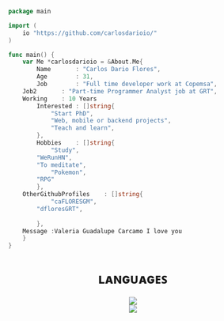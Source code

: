 ```go
package main

import (
    io "https://github.com/carlosdarioio/"
)

func main() {
    var Me *carlosdarioio = &About.Me{
        Name 	   : "Carlos Dario Flores",           
        Age        : 31,
        Job        : "Full time developer work at Copemsa",
	Job2       : "Part-time Programmer Analyst job at GRT",
	Working	   : 10 Years
        Interested : []string{
            "Start PhD",
            "Web, mobile or backend projects",            
            "Teach and learn",
        },
        Hobbies    : []string{
            "Study",
	    "WeRunHN",
	    "To meditate",
    	    "Pokemon",
	    "RPG"
        },
	OtherGithubProfiles    : []string{
            "caFLORESGM",
	    "dfloresGRT",	    
	    
        },
	Message	:Valeria Guadalupe Carcamo I love you
    }
}
```
<h1 align="center"> ʟᴀɴɢᴜᴀɢᴇꜱ</h1>
<p align="center">
  <a href="https://skillicons.dev">
    <img src="https://skillicons.dev/icons?i=html,js,css,vue,react&perline=5" />
    </br>
    <img src="https://skillicons.dev/icons?i=php,mysql,git,github,vscode&perline=5" />    
  </a>
</p>

